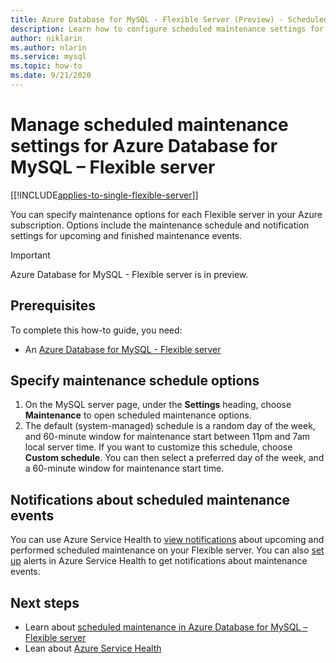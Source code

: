 ```yaml
---
title: Azure Database for MySQL - Flexible Server (Preview) - Scheduled maintenance - Azure portal
description: Learn how to configure scheduled maintenance settings for an Azure Database for MySQL - Flexible server from the Azure portal.
author: niklarin
ms.author: nlarin
ms.service: mysql
ms.topic: how-to
ms.date: 9/21/2020
---
```


# Manage scheduled maintenance settings for Azure Database for MySQL – Flexible server

[[!INCLUDE[applies-to-single-flexible-server](includes/applies-to-flexible-server.md)]]
 
You can specify maintenance options for each Flexible server in your Azure subscription. Options include the maintenance schedule and notification settings for upcoming and finished maintenance events.

> [!IMPORTANT]
> Azure Database for MySQL - Flexible server is in preview.
 
## Prerequisites
To complete this how-to guide, you need:
- An [Azure Database for MySQL - Flexible server](quickstart-create-server-portal.md)
 
## Specify maintenance schedule options
 
1. On the MySQL server page, under the **Settings** heading, choose **Maintenance** to open scheduled maintenance options.
2. The default (system-managed) schedule is a random day of the week, and 60-minute window for maintenance start between 11pm and 7am local server time. If you want to customize this schedule, choose **Custom schedule**. You can then select a preferred day of the week, and a 60-minute window for maintenance start time.
 
## Notifications about scheduled maintenance events
 
You can use Azure Service Health to [view notifications](../../service-health/service-notifications.md) about upcoming and performed scheduled maintenance on your Flexible server. You can also [set up](../../service-health/resource-health-alert-monitor-guide.md) alerts in Azure Service Health to get notifications about maintenance events.
 
## Next steps  
 
* Learn about [scheduled maintenance in Azure Database for MySQL – Flexible server](concepts-maintenance.md)
* Lean about [Azure Service Health](../../service-health/overview.md)
